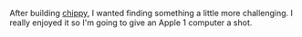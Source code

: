 After building [chippy](https://github.com/bradford-hamilton/chippy), I wanted finding something a little more challenging. I really enjoyed it so I'm going to give an Apple 1 computer a shot.